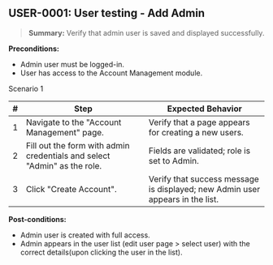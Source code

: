 ## **USER-0001:** User testing - Add Admin  

> **Summary:** Verify that admin user is saved and displayed successfully.  <br>

**Preconditions:**  

 - Admin user must be logged-in.
 - User has access to the Account Management module.

Scenario 1 

 | \# | Step | Expected Behavior | 
 |----|------|-------------------| 
 |  1 | Navigate to the "Account Management" page.                                  | Verify that a page appears for creating a new users.   | 
 |  2 | Fill out the form with admin credentials and select "Admin" as the role.    | Fields are validated; role is set to Admin.   | 
 |  3 | Click "Create Account".                                                     | Verify that success message is displayed; new Admin user appears in the list.   |  

**Post-conditions:**  

 - Admin user is created with full access. 
 - Admin appears in the user list (edit user page > select user) with the correct details(upon clicking the user in the list).
